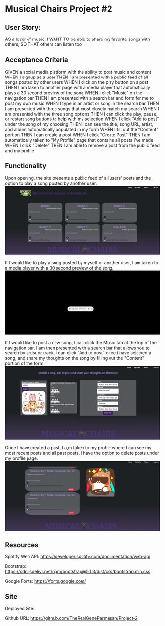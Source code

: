 # Musical Chairs Project #2

## User Story:

AS a lover of music, 
I WANT TO be able to share my favorite songs with others,
SO THAT others can listen too. 

## Acceptance Criteria

GIVEN a social media platform with the ability to post music and content
WHEN I signup as a user
THEN I am presented with a public feed of all songs posted by other users
WHEN I click on the play button on a post
THEN I am taken to another page with a media player that automatically plays a 30 second preview of the song
WHEN I click "Music" on the navigation bar
THEN I am presented with a search bar and form for me to post my own music
WHEN I type in an artist or song in the search bar
THEN I am presented with three songs that most closely match my search
WHEN I am presented with the three song options
THEN I can click the play, pause, or restart song buttons to help with my selection
WHEN I click "Add to post" under the song of my choosing
THEN I can see the title, song URL, artist, and album automatically populated in my form
WHEN I fill out the "Content" portion
THEN I can create a post
WHEN I click "Create Post"
THEN I am automatically taken to "My Profile" page that contains all posts I've made
WHEN I click "Delete"
THEN I am able to remove a post from the public feed and my profile

## Functionality

Upon opening, the site presents a public feed of all users' posts and the option to play a song posted by another user. 
![HomePage](./images/HomePage.png)

If I would like to play a song posted by myself or another user, I am taken to a media player with a 30 second preview of the song.
![MediaPlayer](./images/MediaPlayer.png)

If I would like to post a new song, I can click the Music tab at the top of the navigation bar. I am then presented with a search bar that allows you to search by artist or track. I can click "Add to post" once I have selected a song, and share my thoughts on the song by filling out the "Content" portion of the form. 
![CreatePost](./images/CreatePost.png)

Once I have created a post, I a,m taken to my profile where I can see my most recent posts and all past posts. I have the option to delete posts under my profile page. 
![MyProfile](./images/MyProfile.png)

## Resources

Spotify Web API: https://developer.spotify.com/documentation/web-api

Bootstrap: https://cdn.jsdelivr.net/npm/bootstrap@5.1.3/dist/css/bootstrap.min.css

Google Fonts: https://fonts.google.com/

## Site
Deployed Site:

Github URL: https://github.com/TheRealGeneParmesan/Project-2